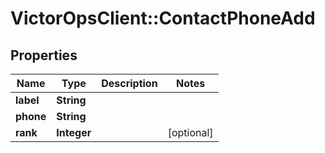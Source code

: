 # VictorOpsClient::ContactPhoneAdd

## Properties

| Name      | Type        | Description | Notes      |
| --------- | ----------- | ----------- | ---------- |
| **label** | **String**  |             |
| **phone** | **String**  |             |
| **rank**  | **Integer** |             | [optional] |
